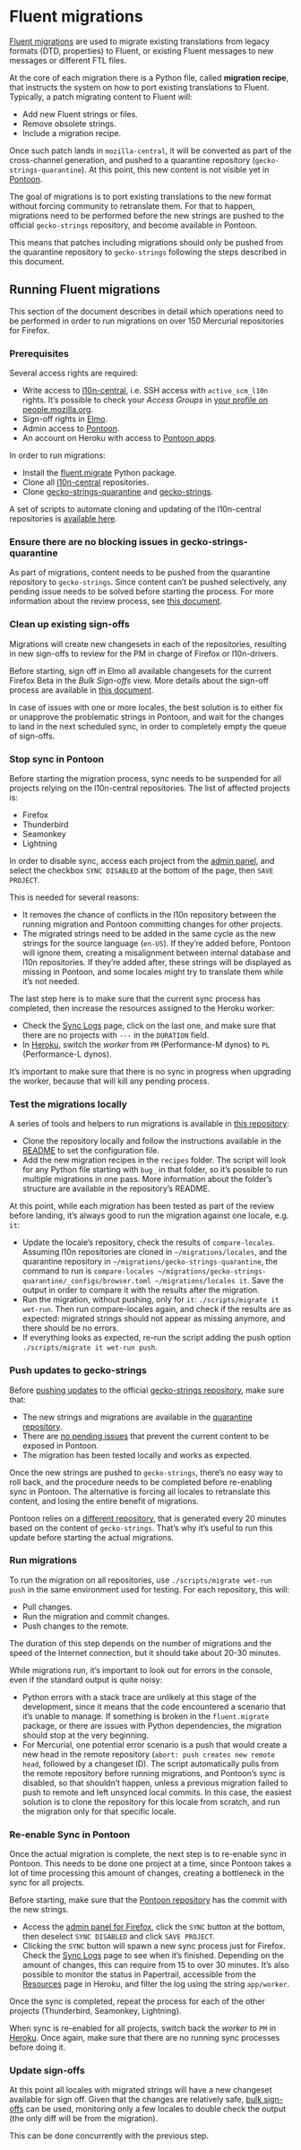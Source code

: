 # Fluent migrations

[Fluent migrations](https://firefox-source-docs.mozilla.org/l10n/migrations/index.html) are used to migrate existing translations from legacy formats (DTD, properties) to Fluent, or existing Fluent messages to new messages or different FTL files.

At the core of each migration there is a Python file, called **migration recipe**, that instructs the system on how to port existing translations to Fluent. Typically, a patch migrating content to Fluent will:
* Add new Fluent strings or files.
* Remove obsolete strings.
* Include a migration recipe.

Once such patch lands in `mozilla-central`, it will be converted as part of the cross-channel generation, and pushed to a quarantine repository (`gecko-strings-quarantine`). At this point, this new content is not visible yet in [Pontoon](https://pontoon.mozilla.org/).

The goal of migrations is to port existing translations to the new format without forcing community to retranslate them. For that to happen, migrations need to be performed before the new strings are pushed to the official `gecko-strings` repository, and become available in Pontoon.

This means that patches including migrations should only be pushed from the quarantine repository to `gecko-strings` following the steps described in this document.

## Running Fluent migrations

This section of the document describes in detail which operations need to be performed in order to run migrations on over 150 Mercurial repositories for Firefox.

### Prerequisites

Several access rights are required:
* Write access to [l10n-central](https://hg.mozilla.org/l10n-central), i.e. SSH access with `active_scm_l10n` rights. It’s possible to check your *Access Groups* in [your profile on people.mozilla.org](https://people.mozilla.org/e#nav-access-groups).
* Sign-off rights in [Elmo](https://l10n.mozilla.org/).
* Admin access to [Pontoon](https://pontoon.mozilla.org/).
* An account on Heroku with access to [Pontoon apps](https://dashboard.heroku.com/apps/mozilla-pontoon/resources).

In order to run migrations:
* Install the [fluent.migrate](https://pypi.org/project/fluent.migrate/) Python package.
* Clone all [l10n-central](https://hg.mozilla.org/l10n-central) repositories.
* Clone [gecko-strings-quarantine](https://hg.mozilla.org/users/axel_mozilla.com/gecko-strings-quarantine/) and [gecko-strings](https://hg.mozilla.org/l10n/gecko-strings).

A set of scripts to automate cloning and updating of the l10n-central repositories is [available here](https://github.com/flodolo/scripts/tree/master/mozilla_l10n/clone_hgmo).

### Ensure there are no blocking issues in gecko-strings-quarantine

As part of migrations, content needs to be pushed from the quarantine repository to `gecko-strings`. Since content can’t be pushed selectively, any pending issue needs to be solved before starting the process. For more information about the review process, see [this document](../review/review.md).

### Clean up existing sign-offs

Migrations will create new changesets in each of the repositories, resulting in new sign-offs to review for the PM in charge of Firefox or l10n-drivers.

Before starting, sign off in Elmo all available changesets for the current Firefox Beta in the *Bulk Sign-offs* view. More details about the sign-off process are available in [this document](../review/signoffs.md#bulk-sign-offs).

In case of issues with one or more locales, the best solution is to either fix or unapprove the problematic strings in Pontoon, and wait for the changes to land in the next scheduled sync, in order to completely empty the queue of sign-offs.

### Stop sync in Pontoon

Before starting the migration process, sync needs to be suspended for all projects relying on the l10n-central repositories. The list of affected projects is:
* Firefox
* Thunderbird
* Seamonkey
* Lightning

In order to disable sync, access each project from the [admin panel](https://pontoon.mozilla.org/admin/), and select the checkbox `SYNC DISABLED` at the bottom of the page, then `SAVE PROJECT`.

This is needed for several reasons:
* It removes the chance of conflicts in the l10n repository between the running migration and Pontoon committing changes for other projects.
* The migrated strings need to be added in the same cycle as the new strings for the source language (`en-US`). If they’re added before, Pontoon will ignore them, creating a misalignment between internal database and l10n repositories. If they’re added after, these strings will be displayed as missing in Pontoon, and some locales might try to translate them while it’s not needed.

The last step here is to make sure that the current sync process has completed, then increase the resources assigned to the Heroku worker:
* Check the [Sync Logs](https://pontoon.mozilla.org/sync/log/) page, click on the last one, and make sure that there are no projects with `---` in the `DURATION` field.
* In [Heroku](https://dashboard.heroku.com/apps/mozilla-pontoon/resources), switch the *worker* from `PM` (Performance-M dynos) to `PL` (Performance-L dynos).

It’s important to make sure that there is no sync in progress when upgrading the worker, because that will kill any pending process.

### Test the migrations locally

A series of tools and helpers to run migrations is available in [this repository](https://github.com/flodolo/fluent-migrations):
* Clone the repository locally and follow the instructions available in the [README](https://github.com/flodolo/fluent-migrations/blob/master/README.md) to set the configuration file.
* Add the new migration recipes in the `recipes` folder. The script will look for any Python file starting with `bug_` in that folder, so it’s possible to run multiple migrations in one pass. More information about the folder’s structure are available in the repository’s README.

At this point, while each migration has been tested as part of the review before landing, it’s always good to run the migration against one locale, e.g. `it`:
* Update the locale’s repository, check the results of `compare-locales`. Assuming l10n repositories are cloned in `~/migrations/locales`, and the quarantine repository in `~/migrations/gecko-strings-quarantine`, the command to run is `compare-locales ~/migrations/gecko-strings-quarantine/_configs/browser.toml ~/migrations/locales it`. Save the output in order to compare it with the results after the migration.
* Run the migration, without pushing, only for `it`: `./scripts/migrate it wet-run`. Then run compare-locales again, and check if the results are as expected: migrated strings should not appear as missing anymore, and there should be no errors.
* If everything looks as expected, re-run the script adding the push option `./scripts/migrate it wet-run push`.

### Push updates to gecko-strings

Before [pushing updates](../review/review.md#push-reviewed-strings-to-gecko-strings) to the official [gecko-strings repository](https://hg.mozilla.org/l10n/gecko-strings), make sure that:
* The new strings and migrations are available in the [quarantine repository](https://hg.mozilla.org/users/axel_mozilla.com/gecko-strings-quarantine).
* There are [no pending issues](#ensure-there-are-no-blocking-issues-in-gecko-strings-quarantine) that prevent the current content to be exposed in Pontoon.
* The migration has been tested locally and works as expected.

Once the new strings are pushed to `gecko-strings`, there’s no easy way to roll back, and the procedure needs to be completed before re-enabling sync in Pontoon. The alternative is forcing all locales to retranslate this content, and losing the entire benefit of migrations.

Pontoon relies on a [different repository](https://hg.mozilla.org/users/m_owca.info/firefox-central/), that is generated every 20 minutes based on the content of `gecko-strings`. That’s why it’s useful to run this update before starting the actual migrations.

### Run migrations

To run the migration on all repositories, use `./scripts/migrate wet-run push` in the same environment used for testing. For each repository, this will:
* Pull changes.
* Run the migration and commit changes.
* Push changes to the remote.

The duration of this step depends on the number of migrations and the speed of the Internet connection, but it should take about 20-30 minutes.

While migrations run, it’s important to look out for errors in the console, even if the standard output is quite noisy:
* Python errors with a stack trace are unlikely at this stage of the development, since it means that the code encountered a scenario that it’s unable to manage. If something is broken in the `fluent.migrate` package, or there are issues with Python dependencies, the migration should stop at the very beginning.
* For Mercurial, one potential error scenario is a push that would create a new head in the remote repository (`abort: push creates new remote head`, followed by a changeset ID). The script automatically pulls from the remote repository before running migrations, and Pontoon’s sync is disabled, so that shouldn’t happen, unless a previous migration failed to push to remote and left unsynced local commits. In this case, the easiest solution is to clone the repository for this locale from scratch, and run the migration only for that specific locale.

### Re-enable Sync in Pontoon

Once the actual migration is complete, the next step is to re-enable sync in Pontoon. This needs to be done one project at a time, since Pontoon takes a lot of time processing this amount of changes, creating a bottleneck in the sync for all projects.

Before starting, make sure that the [Pontoon repository](https://hg.mozilla.org/users/m_owca.info/firefox-central/) has the commit with the new strings.

* Access the [admin panel for Firefox](https://pontoon.mozilla.org/admin/projects/firefox/), click the `SYNC` button at the bottom, then deselect `SYNC DISABLED` and click `SAVE PROJECT`.
* Clicking the `SYNC` button will spawn a new sync process just for Firefox. Check the [Sync Logs](https://pontoon.mozilla.org/sync/log/) page to see when it’s finished. Depending on the amount of changes, this can require from 15 to over 30 minutes. It’s also possible to monitor the status in Papertrail, accessible from the [Resources](https://dashboard.heroku.com/apps/mozilla-pontoon/resources) page in Heroku, and filter the log using the string `app/worker`.

Once the sync is completed, repeat the process for each of the other projects (Thunderbird, Seamonkey, Lightning).

When sync is re-enabled for all projects, switch back the *worker* to `PM` in [Heroku](https://dashboard.heroku.com/apps/mozilla-pontoon/resources). Once again, make sure that there are no running sync processes before doing it.

### Update sign-offs

At this point all locales with migrated strings will have a new changeset available for sign off. Given that the changes are relatively safe, [bulk sign-offs](../review/signoffs.md#bulk-sign-offs) can be used, monitoring only a few locales to double check the output (the only diff will be from the migration).

This can be done concurrently with the previous step.
